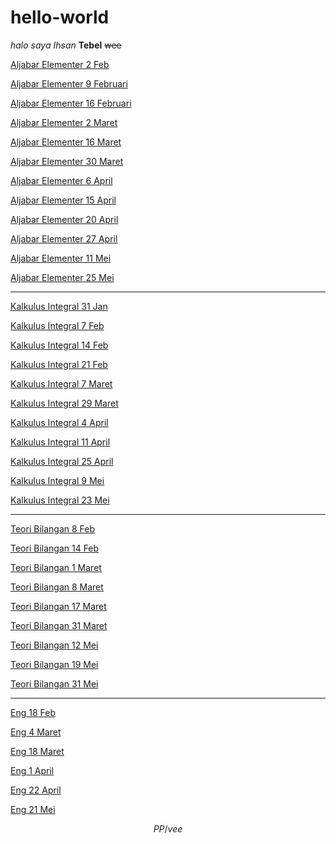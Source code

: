 # hello-world
*halo saya Ihsan*
**Tebel**
~~wee~~

[Aljabar Elementer 2 Feb](https://photos.app.goo.gl/XBf2AqSYu88a2akD7)

[Aljabar Elementer 9 Februari](https://photos.app.goo.gl/9S82pBmkckEwN7nx8)

[Aljabar Elementer 16 Februari](https://photos.app.goo.gl/FgDqBc1oCanpqNKc9)

[Aljabar Elementer 2 Maret](https://photos.app.goo.gl/aDVz9QgNrP3em1a38)

[Aljabar Elementer 16 Maret](https://photos.app.goo.gl/xYrXuSNv5j3oKfTY7)

[Aljabar Elementer 30 Maret](https://photos.app.goo.gl/Xq9b3d4gy9kbXbUR7)

[Aljabar Elementer 6 April](https://photos.app.goo.gl/ibHwj48xi1dxX4K69)

[Aljabar Elementer 15 April](https://photos.app.goo.gl/WJ9sz4N5DiP6vcPk7)

[Aljabar Elementer 20 April](https://photos.app.goo.gl/XyywoPhftD5o5hYE8)

[Aljabar Elementer 27 April](https://photos.app.goo.gl/aQJFfp98WDj5cdabA)

[Aljabar Elementer 11 Mei](https://photos.app.goo.gl/FhZcrCzrNB793Zfx6)

[Aljabar Elementer 25 Mei](https://photos.app.goo.gl/D7PajM8CWizxNbZV6)

---

[Kalkulus Integral 31 Jan](https://photos.app.goo.gl/14EpUfuXArchAv538)

[Kalkulus Integral 7 Feb](https://photos.app.goo.gl/qJqoLW6Yv62XEyWCA)

[Kalkulus Integral 14 Feb](https://photos.app.goo.gl/Bcg43yQTXVV9WRJ19)

[Kalkulus Integral 21 Feb](https://photos.app.goo.gl/oeckrUAqbJyb4CU36)

[Kalkulus Integral 7 Maret](https://photos.app.goo.gl/tNE62gfFmtBJA1Ju7)

[Kalkulus Integral 29 Maret](https://photos.app.goo.gl/78VLz4wcu6vZ7qDN9)

[Kalkulus Integral 4 April](https://photos.app.goo.gl/hdBRbTURA27TarKr9)

[Kalkulus Integral 11 April](https://photos.app.goo.gl/pdE7ppfBQm4NSkZp7)

[Kalkulus Integral 25 April](https://photos.app.goo.gl/ugDumBpFA8zeGhDG9)

[Kalkulus Integral 9 Mei](https://photos.app.goo.gl/r9eZJn7pZGAQaPP77)

[Kalkulus Integral 23 Mei](https://photos.app.goo.gl/ovwLLSgWu7w5wqEXA)

---

[Teori Bilangan 8 Feb](https://photos.app.goo.gl/GwEdp7t3m1LQTAHw9)

[Teori Bilangan 14 Feb](https://photos.app.goo.gl/8zphajd4ZKSQYSjG8)

[Teori Bilangan 1 Maret](https://photos.app.goo.gl/yhAZtWrBkTm61uuN7)

[Teori Bilangan 8 Maret](https://photos.app.goo.gl/PHkeojNuGEQLUTWm8)

[Teori Bilangan 17 Maret](https://photos.app.goo.gl/KiRztsw7haQDKWxY9)

[Teori Bilangan 31 Maret](https://photos.app.goo.gl/gRN7qxdW8YsVzZ936)

[Teori Bilangan 12 Mei](https://photos.app.goo.gl/5CHbrthXULdJdQXW6)

[Teori Bilangan 19 Mei](https://photos.app.goo.gl/XshDUaTBBvxzG5oy8)

[Teori Bilangan 31 Mei](https://photos.app.goo.gl/SYbfNgj9yBtExcde6)

---

[Eng 18 Feb](https://photos.app.goo.gl/nLKW7kE8gNpkRFyYA)

[Eng 4 Maret](https://photos.app.goo.gl/u9pkQKx5Yp6VR9Hu9)

[Eng 18 Maret](https://photos.app.goo.gl/a3xTdj4CqcZ8TSRT8)

[Eng 1 April](https://photos.app.goo.gl/cff9YDR2i3TYafzu8)

[Eng 22 April](https://photos.app.goo.gl/99FfJJTSrzK3fTuv7)

[Eng 21 Mei](https://photos.app.goo.gl/pzEBmLhP7CKSpsQ99)

$$PP /vee$$

